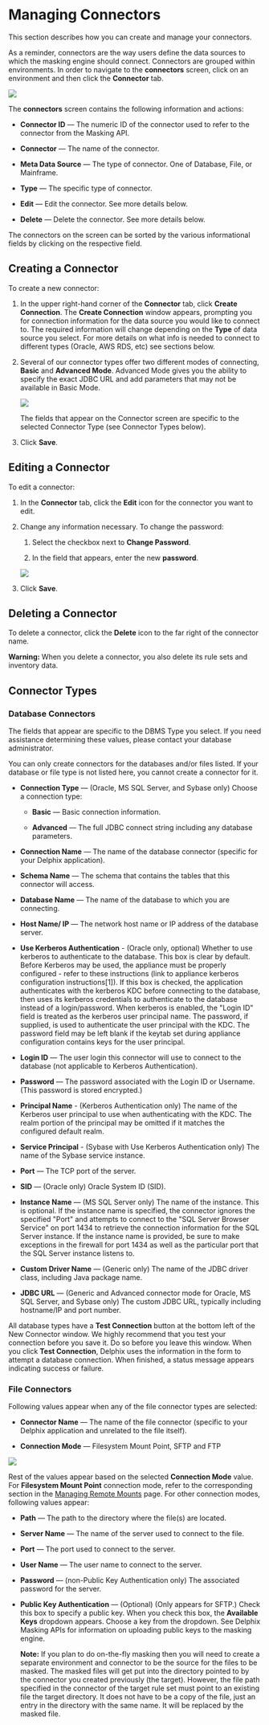 # Managing Connectors

This section describes how you can create and manage your connectors.

As a reminder, connectors are the way users define the data sources to which
the masking engine should connect. Connectors are grouped within
environments. In order to navigate to the **connectors** screen, click on an
environment and then click the **Connector** tab.

![](./media/image5.png)

The **connectors** screen contains the following information and actions:

  - **Connector ID** — The numeric ID of the connector used to refer
    to the connector from the Masking API.

  - **Connector** — The name of the connector.

  - **Meta Data Source** — The type of connector. One of Database, File, or
    Mainframe.

  - **Type** — The specific type of connector.
  
  - **Edit** — Edit the connector. See more details below.

  - **Delete** — Delete the connector. See more details below.

The connectors on the screen can be sorted by the various informational
fields by clicking on the respective field.

## Creating a Connector

To create a new connector:

1.  In the upper right-hand corner of the **Connector** tab, click
    **Create Connection**. The **Create Connection** window appears,
    prompting you for connection information for the data source you
    would like to connect to. The required information will change
    depending on the **Type** of data source you select. For more
    details on what info is needed to connect to different types
    (Oracle, AWS RDS, etc) see sections below.

2.  Several of our connector types offer two different modes of
    connecting, **Basic** and **Advanced Mode**. Advanced Mode gives you
    the ability to specify the exact JDBC URL and add parameters that
    may not be available in Basic Mode.

    ![](./media/create_connector.png)

    The fields that appear on the Connector screen are specific to the selected
    Connector Type (see Connector Types below).

3.  Click **Save**.

## Editing a Connector

To edit a connector:

1.  In the **Connector** tab, click the **Edit** icon for the
    connector you want to edit.

2.  Change any information necessary. To change the password:

    1.  Select the checkbox next to **Change Password**.

    2.  In the field that appears, enter the new **password**.

    ![](./media/image3.png)

3.  Click **Save**.

## Deleting a Connector

To delete a connector, click the **Delete** icon to the far right of the
connector name.

**Warning:**
    When you delete a connector, you also delete its rule sets and inventory
    data.

## Connector Types

### **Database Connectors**

The fields that appear are specific to the DBMS Type you select. If you
need assistance determining these values, please contact your database
administrator.

You can only create connectors for the databases and/or files listed. If your
database or file type is not listed here, you cannot create a connector for it.

  - **Connection Type** — (Oracle, MS SQL Server, and Sybase only) Choose a
    connection type:

      - **Basic** — Basic connection information.

      - **Advanced** — The full JDBC connect string including any database parameters.

  - **Connection Name** — The name of the database connector (specific
    for your Delphix application).

  - **Schema Name** — The schema that contains the tables that this
    connector will access.

  - **Database Name** — The name of the database to which you are
    connecting.

  - **Host Name/ IP** — The network host name or IP
    address of the database server.

  - **Use Kerberos Authentication** - (Oracle only, optional) Whether to use
    kerberos to authenticate to the database. This box is clear by default.
    Before Kerberos may be used, the appliance must be properly configured -
    refer to these instructions (link to appliance kerberos configuration
    instructions[1]). If this box is checked, the application authenticates with
    the kerberos KDC before connecting to the database, then uses its kerberos
    credentials to authenticate to the database instead of a login/password.
    When kerberos is enabled, the "Login ID" field is treated as the kerberos
    user principal name. The password, if supplied, is used to authenticate the
    user principal with the KDC. The password field may be left blank if the
    keytab set during appliance configuration contains keys for the user
    principal.

  - **Login ID** — The user login this connector will use to connect to the database (not applicable
    to Kerberos Authentication).

  - **Password** — The password associated with the Login ID or
    Username. (This password is stored encrypted.)

  - **Principal Name** - (Kerberos Authentication only) The name of the Kerberos user principal
    to use when authenticating with the KDC. The realm portion of the principal may be omitted
    if it matches the configured default realm.

  - **Service Principal** - (Sybase with Use Kerberos Authentication only) The name of the
    Sybase service instance.

  - **Port** — The TCP port of the server.

  - **SID** — (Oracle only) Oracle System ID (SID).

  - **Instance Name** — (MS SQL Server only) The name of the instance.
    This is optional. If the instance name is specified, the connector
    ignores the specified "Port" and attempts to connect to the "SQL
    Server Browser Service" on port 1434 to retrieve the connection
    information for the SQL Server instance. If the instance name is
    provided, be sure to make exceptions in the firewall for port 1434
    as well as the particular port that the SQL Server instance
    listens to.

  - **Custom Driver Name** — (Generic only) The name of the
    JDBC driver class, including Java package name.

  - **JDBC URL** — (Generic and Advanced connector mode for
    Oracle, MS SQL Server, and Sybase only) The custom
    JDBC URL, typically including hostname/IP and port number.

All database types have a **Test Connection** button at the bottom left
of the New Connector window. We highly recommend that you test your
connection before you save it. Do so before you leave this window. When
you click **Test Connection**, Delphix uses the information in the form
to attempt a database connection. When finished, a status message
appears indicating success or failure.

### **File Connectors**

Following values appear when any of the file connector types are selected:

  - **Connector Name** — The name of the file connector (specific to
    your Delphix application and unrelated to the file itself).

  - **Connection Mode** —  Filesystem Mount Point, SFTP and FTP

![](./media/ShowMountOptions.png)

Rest of the values appear based on the selected **Connection Mode** value. For **Filesystem Mount Point** connection mode, refer to the corresponding section in the [Managing Remote Mounts](./Managing_Remote_Mounts/#file-connector) page. For other connection modes, following values appear:

  - **Path** — The path to the directory where the file(s) are
    located.

  - **Server Name** — The name of the server used to connect to the
    file.

  - **Port** — The port used to connect to the
server.

  - **User Name** — The user name to connect to the server.

  - **Password** — (non-Public Key Authentication only) The associated password
    for the server.

  - **Public Key Authentication** — (Optional) (Only appears for
    SFTP.) Check this box to specify a public key. When you check this box, the
    **Available Keys** dropdown appears. Choose a key from the dropdown. See
    Delphix Masking APIs for information on uploading public keys to the masking
    engine.

    **Note:**
    If you plan to do on-the-fly masking then you will need to create a separate environment and connector to be the source for the files to be masked. The masked files will get put into the directory pointed to by the connector you created previously (the target). However, the file path specified in the connector of the target rule set must point to an existing file the target directory. It does not have to be a copy of the file, just an entry in the directory with the same name. It will be replaced by the masked file.
